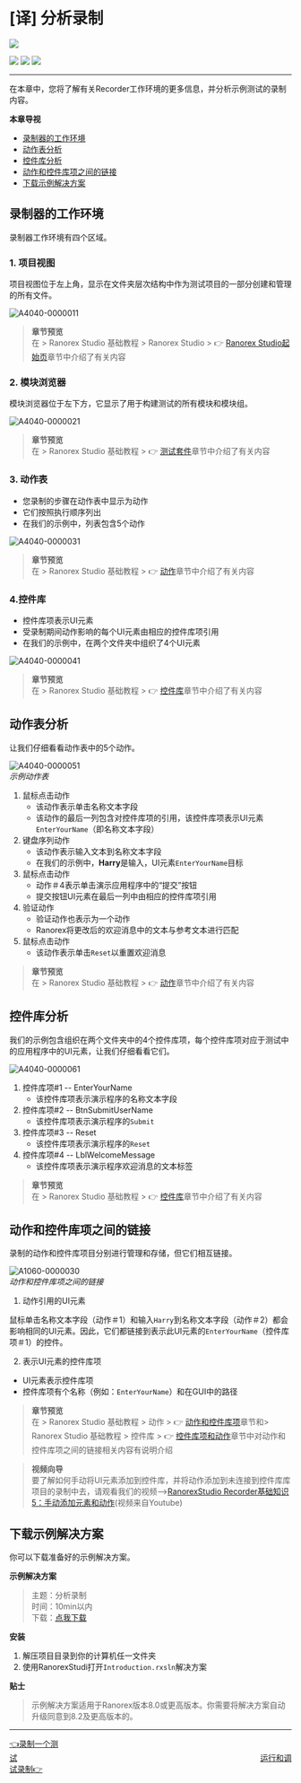 # [译] 分析录制



[![](https://img.shields.io/badge/OfficialPage-ClickMe-blue.svg?longCache=true&style=flat-square)][0]  

[![](https://img.shields.io/badge/Translator-TaylorTaurus-42B983.svg?longCache=true&style=flat-square)](https://github.com/taylortaurus) 
![](https://img.shields.io/badge/TranslateTime-2018年9月29日-green.svg?longCache=true&style=flat-square)
![](https://img.shields.io/badge/UpdateTime-2019年9月5日-green.svg?longCache=true&style=flat-square)

---

在本章中，您将了解有关Recorder工作环境的更多信息，并分析示例测试的录制内容。

**本章导视**

- [录制器的工作环境](#录制器的工作环境)
- [动作表分析](#动作表分析)
- [控件库分析](#控件库分析)
- [动作和控件库项之间的链接](#动作和控件库项之间的链接)
- [下载示例解决方案](#下载示例解决方案)  

## 录制器的工作环境

录制器工作环境有四个区域。

### 1. 项目视图

项目视图位于左上角，显示在文件夹层次结构中作为测试项目的一部分创建和管理的所有文件。

![A4040-0000011](https://gitee.com/taylortaurus/RX_UserGuide_GitBook_Picbed/raw/master/RanorexRecorder/A4040-0000011.png)  

> **章节预览**  
> 在 \> Ranorex Studio 基础教程 \> Ranorex Studio \> 👉 [Ranorex Studio起始页][1]章节中介绍了有关内容

### 2. 模块浏览器

模块浏览器位于左下方，它显示了用于构建测试的所有模块和模块组。

![A4040-0000021](https://gitee.com/taylortaurus/RX_UserGuide_GitBook_Picbed/raw/master/RanorexRecorder/A4040-0000021.png)

> **章节预览**  
> 在 \> Ranorex Studio 基础教程 \> 👉 [测试套件][2]章节中介绍了有关内容

### 3. 动作表

- 您录制的步骤在动作表中显示为动作
- 它们按照执行顺序列出
- 在我们的示例中，列表包含5个动作

![A4040-0000031](https://gitee.com/taylortaurus/RX_UserGuide_GitBook_Picbed/raw/master/RanorexRecorder/A4040-0000031.png)  

> **章节预览**  
> 在 \> Ranorex Studio 基础教程 \> 👉 [动作][3]章节中介绍了有关内容

### 4.控件库

- 控件库项表示UI元素
- 受录制期间动作影响的每个UI元素由相应的控件库项引用
- 在我们的示例中，在两个文件夹中组织了4个UI元素

![A4040-0000041](https://gitee.com/taylortaurus/RX_UserGuide_GitBook_Picbed/raw/master/RanorexRecorder/A4040-0000041.png)  

> **章节预览**  
> 在 \> Ranorex Studio 基础教程 \> 👉 [控件库][4]章节中介绍了有关内容

## 动作表分析

让我们仔细看看动作表中的5个动作。

![A4040-0000051](https://gitee.com/taylortaurus/RX_UserGuide_GitBook_Picbed/raw/master/RanorexRecorder/A4040-0000051.png)  
*示例动作表*  


1. 鼠标点击动作
    - 该动作表示单击名称文本字段
    - 该动作的最后一列包含对控件库项的引用，该控件库项表示UI元素`EnterYourName`（即名称文本字段）
2. 键盘序列动作
    - 该动作表示输入文本到名称文本字段
    - 在我们的示例中，**Harry**是输入，UI元素`EnterYourName`目标
3. 鼠标点击动作
    - 动作＃4表示单击演示应用程序中的“提交”按钮
    - 提交按钮UI元素在最后一列中由相应的控件库项引用
4. 验证动作
    - 验证动作也表示为一个动作
    - Ranorex将更改后的欢迎消息中的文本与参考文本进行匹配
5. 鼠标点击动作
    - 该动作表示单击`Reset`以重置欢迎消息


> **章节预览**  
> 在 \> Ranorex Studio 基础教程 \> 👉 [动作][3]章节中介绍了有关内容


## 控件库分析

我们的示例包含组织在两个文件夹中的4个控件库项，每个控件库项对应于测试中的应用程序中的UI元素，让我们仔细看看它们。

![A4040-0000061](https://gitee.com/taylortaurus/RX_UserGuide_GitBook_Picbed/raw/master/RanorexRecorder/A4040-0000061.png)  


1. 控件库项#1 -- EnterYourName
    - 该控件库项表示演示程序的名称文本字段
2. 控件库项#2 -- BtnSubmitUserName
    - 该控件库项表示演示程序的`Submit`
3. 控件库项#3 -- Reset
    - 该控件库项表示演示程序的`Reset`
4. 控件库项#4 -- LblWelcomeMessage
    - 该控件库项表示演示程序欢迎消息的文本标签

> **章节预览**  
> 在 \> Ranorex Studio 基础教程 \> 👉 [控件库][4]章节中介绍了有关内容

## 动作和控件库项之间的链接

录制的动作和控件库项目分别进行管理和存储，但它们相互链接。

![A1060-0000030](https://gitee.com/taylortaurus/RX_UserGuide_GitBook_Picbed/raw/master/RanorexRecorder/A1060-0000030.png)  
*动作和控件库项之间的链接*  

1. 动作引用的UI元素

鼠标单击名称文本字段（动作＃1）和输入`Harry`到名称文本字段（动作＃2）都会影响相同的UI元素。因此，它们都链接到表示此UI元素的`EnterYourName`（控件库项＃1）的控件。

2. 表示UI元素的控件库项 

- UI元素表示控件库项
- 控件库项有个名称（例如：`EnterYourName`）和在GUI中的路径

> **章节预览**  
> 在 \> Ranorex Studio 基础教程 \> 动作 \> 👉 [动作和控件库项][5]章节和\> Ranorex Studio 基础教程 \> 控件库 \> 👉 [控件库项和动作][6]章节中对动作和控件库项之间的链接相关内容有说明介绍

> **视频向导**  
> 要了解如何手动将UI元素添加到控件库，并将动作添加到未连接到控件库库项目的录制中去，请观看我们的视频—>[RanorexStudio Recorder基础知识5：手动添加元素和动作][8](视频来自Youtube)

## 下载示例解决方案

你可以下载准备好的示例解决方案。  

**示例解决方案** 
> 主题：分析录制   
> 时间：10min以内  
> 下载：[点我下载][7]  


**安装**

1. 解压项目目录到你的计算机任一文件夹
2. 使用RanorexStudi打开`Introduction.rxsln`解决方案

**贴士**  
>示例解决方案适用于Ranorex版本8.0或更高版本。你需要将解决方案自动升级同意到8.2及更高版本的。

---
[👈录制一个测试][9]&emsp;&emsp;&emsp;&emsp;&emsp;&emsp;&emsp;&emsp;&emsp;&emsp;&emsp;&emsp;&emsp;&emsp;&emsp;&emsp;&emsp;&emsp;&emsp;&emsp;&emsp;&emsp;&emsp;&emsp;&emsp;&emsp;&emsp;&emsp;&emsp;&emsp;&emsp;[运行和调试录制👉][10]



[0]: https://www.ranorex.com/help/latest/ranorex-studio-fundamentals/ranorex-recorder/analyzing-recordings/
[1]: ..//..//ranorex-studio-fundamentals/ranorex-studio/ranorex-studio-startpage.html
[2]: ..//..//ranorex-studio-fundamentals/test-suite/introduction.html
[3]: ..//..//ranorex-studio-fundamentals/actions/introduction.html
[4]: ..//..//ranorex-studio-fundamentals/repository/introduction.html
[5]: ..//..//ranorex-studio-fundamentals/actions/[译]动作和控件库项.html
[6]: ..//..//ranorex-studio-fundamentals/repository/[译]控件库项和动作.html
[7]: https://www.ranorex.com/rx-media/rx-user-guide/latest/download/RxSampleIntroduction.zip
[8]: https://youtu.be/Q7YpwB6Me-c
[9]: .\recording-a-test.html
[10]: .\run-debug-recordings.html